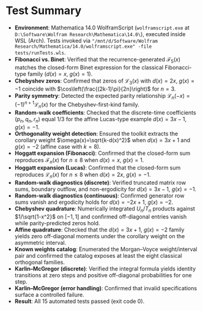 # Test Summary
- **Environment**: Mathematica 14.0 WolframScript (`wolframscript.exe` at `D:\Software\Wolfram Research\Mathematica\14.0\`), executed inside WSL (Arch). Tests invoked via `"/mnt/d/Software/Wolfram Research/Mathematica/14.0/wolframscript.exe" -file tests/runTests.wls`.
- **Fibonacci vs. Binet**: Verified that the recurrence-generated $\mathcal{F}_5(x)$ matches the closed-form Binet expression for the classical Fibonacci-type family ($d(x)=x$, $g(x)=1$).
- **Chebyshev zeros**: Confirmed that zeros of $\mathcal{L}_3(x)$ with $d(x)=2x$, $g(x)=-1$ coincide with $\cos\left(\frac{(2k-1)\pi}{2n}\right)$ for $n=3$.
- **Parity symmetry**: Detected the expected parity relationship $\mathcal{L}_n(-x)=(-1)^{n+1}\mathcal{L}_n(x)$ for the Chebyshev-first-kind family.
- **Random-walk coefficients**: Checked that the discrete-time coefficients $(p_n,q_n,r_n)$ equal $1/3$ for the affine Lucas-type example $d(x)=3x-1$, $g(x)=-1$.
- **Orthogonality weight detection**: Ensured the toolkit extracts the corollary weight $\omega(x)=\sqrt{k-d(x)^2}$ when $d(x)=3x+1$ and $g(x)=-2$ (affine case with $k=8$).
- **Hoggatt expansion (Fibonacci)**: Confirmed that the closed-form sum reproduces $\mathcal{F}_n(x)$ for $n\leq 8$ when $d(x)=x$, $g(x)=1$.
- **Hoggatt expansion (Lucas)**: Confirmed that the closed-form sum reproduces $\mathcal{L}_n(x)$ for $n\leq 8$ when $d(x)=2x$, $g(x)=-1$.
- **Random-walk diagnostics (discrete)**: Verified truncated matrix row sums, boundary outflow, and non-ergodicity for $d(x)=3x-1$, $g(x)=-1$.
- **Random-walk diagnostics (continuous)**: Confirmed generator row sums vanish and ergodicity holds for $d(x)=-2x+1$, $g(x)=-2$.
- **Chebyshev quadrature**: Numerically integrated $U_n$/$T_n$ products against $1/\sqrt{1-x^2}$ on $[-1,1]$ and confirmed off-diagonal entries vanish while parity-predicted zeros hold.
- **Affine quadrature**: Checked that the $d(x)=3x+1$, $g(x)=-2$ family yields zero off-diagonal moments under the corollary weight on the asymmetric interval.
- **Known weights catalog**: Enumerated the Morgan–Voyce weight/interval pair and confirmed the catalog exposes at least the eight classical orthogonal families.
- **Karlin–McGregor (discrete)**: Verified the integral formula yields identity transitions at zero steps and positive off-diagonal probabilities for one step.
- **Karlin–McGregor (error handling)**: Confirmed that invalid specifications surface a controlled failure.
- **Result**: All 15 automated tests passed (exit code 0).
